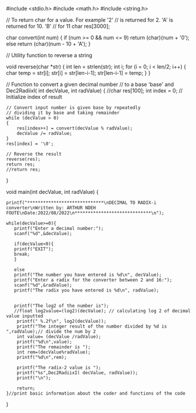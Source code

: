 #include <stdio.h>
#include <math.h>
#include <string.h>


// To return char for a value. For example '2'
// is returned for 2. 'A' is returned for 10. 'B'
// for 11
char res[3000];



char convert(int num)
{
    if (num >= 0 && num <= 9)
        return (char)(num + '0');
    else
        return (char)(num - 10 + 'A');
}

// Utility function to reverse a string



void reverse(char *str)
{
    int len = strlen(str);
    int i;
    for (i = 0; i < len/2; i++)
    {
        char temp = str[i];
        str[i] = str[len-i-1];
        str[len-i-1] = temp;
    }
}

// Function to convert a given decimal number
// to a base 'base' and
Dec2RadiixI( int decValue, int radValue)
{
    //char res[100];
    int index = 0;  // Initialize index of result

    // Convert input number is given base by repeatedly
    // dividing it by base and taking remainder
    while (decValue > 0)
    {
        res[index++] = convert(decValue % radValue);
        decValue /= radValue;
    }
    res[index] = '\0';

    // Reverse the result
    reverse(res);
    return res;
    //return res;
}



void main(int decValue, int radValue)
{

    printf("*****************************\nDECIMAL TO RADIX-i converter\nWritten by: ARTHUR NDEH FOUTE\nDate:2022/08/2022\n*****************************\n");

    while(decValue>=0){
       printf("Enter a decimal number:");
       scanf("%d",&decValue);

       if(decValue<0){
       printf("EXIT");
       break;
       }

       else
       printf("The number you have entered is %d\n", decValue);
       printf("Enter a radix for the converter between 2 and 16:");
       scanf("%d",&radValue);
       printf("The radix you have entered is %d\n", radValue);


       printf("The log2 of the number is");
       //float log2value=(log2)(decValue); // calculating log 2 of decimal value inputted
        printf(" %.2f\n", log2(decValue));
        printf("The integer result of the number divided by %d is ",radValue);// divide the num by 2
        int value= (decValue /radValue);
        printf("%d\n",value);
        printf("The remainder is ");
        int rem=(decValue%radValue);
        printf("%d\n",rem);

        printf("The radix-2 value is ");
        printf("%s",Dec2RadiixI( decValue, radValue));
        printf("\n");

        return;
    }//print basic information about the coder and functions of the code

}

